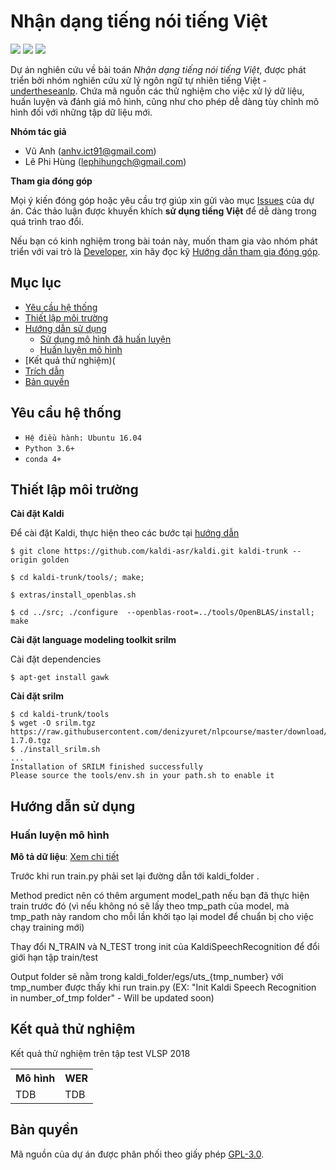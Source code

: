 # Nhận dạng tiếng nói tiếng Việt

![](https://img.shields.io/badge/made%20with-%E2%9D%A4-red.svg)
![](https://img.shields.io/badge/opensource-vietnamese-blue.svg)
![](https://img.shields.io/badge/build-passing-green.svg)

Dự án nghiên cứu về bài toán *Nhận dạng tiếng nói tiếng Việt*, được phát triển bởi nhóm nghiên cứu xử lý ngôn ngữ tự nhiên tiếng Việt - [undertheseanlp](https://github.com/undertheseanlp/). Chứa mã nguồn các thử nghiệm cho việc xử lý dữ liệu, huấn luyện và đánh giá mô hình, cũng như cho phép dễ dàng tùy chỉnh mô hình đối với những tập dữ liệu mới.

**Nhóm tác giả**

* Vũ Anh ([anhv.ict91@gmail.com](anhv.ict91@gmail.com))
* Lê Phi Hùng ([lephihungch@gmail.com](lephihungch@gmail.com))

**Tham gia đóng góp**

Mọi ý kiến đóng góp hoặc yêu cầu trợ giúp xin gửi vào mục [Issues](../../issues) của dự án. Các thảo luận được khuyến khích **sử dụng tiếng Việt** để dễ dàng trong quá trình trao đổi. 

Nếu bạn có kinh nghiệm trong bài toán này, muốn tham gia vào nhóm phát triển với vai trò là [Developer](https://github.com/undertheseanlp/underthesea/wiki/H%C6%B0%E1%BB%9Bng-d%E1%BA%ABn-%C4%91%C3%B3ng-g%C3%B3p#developercontributor), xin hãy đọc kỹ [Hướng dẫn tham gia đóng góp](https://github.com/undertheseanlp/underthesea/wiki/H%C6%B0%E1%BB%9Bng-d%E1%BA%ABn-%C4%91%C3%B3ng-g%C3%B3p#developercontributor).

## Mục lục

* [Yêu cầu hệ thống](#yêu-cầu-hệ-thống)
* [Thiết lập môi trường](#thiết-lập-môi-trường)
* [Hướng dẫn sử dụng](#hướng-dẫn-sử-dụng)
  * [Sử dụng mô hình đã huấn luyện](#sử-dụng-mô-hình-đã-huấn-luyện)
  * [Huấn luyện mô hình](#huấn-luyện-mô-hình)
* [Kết quả thử nghiệm)(
* [Trích dẫn](#trích-dẫn)
* [Bản quyền](#bản-quyền)

## Yêu cầu hệ thống 

* `Hệ điều hành: Ubuntu 16.04`
* `Python 3.6+`
* `conda 4+`


## Thiết lập môi trường

**Cài đặt Kaldi**

Để cài đặt Kaldi, thực hiện theo các bước tại [hướng dẫn](http://kaldi-asr.org/doc/tutorial_setup.html)

```
$ git clone https://github.com/kaldi-asr/kaldi.git kaldi-trunk --origin golden

$ cd kaldi-trunk/tools/; make;

$ extras/install_openblas.sh

$ cd ../src; ./configure  --openblas-root=../tools/OpenBLAS/install; make
```

**Cài đặt language modeling toolkit srilm**

Cài đặt dependencies

```
$ apt-get install gawk
```

**Cài đặt srilm**

```
$ cd kaldi-trunk/tools
$ wget -O srilm.tgz https://raw.githubusercontent.com/denizyuret/nlpcourse/master/download/srilm-1.7.0.tgz
$ ./install_srilm.sh
...
Installation of SRILM finished successfully
Please source the tools/env.sh in your path.sh to enable it
```

## Hướng dẫn sử dụng

### Huấn luyện mô hình

**Mô tả dữ liệu**: [Xem chi tiết](data_format.md)


Trước khi run train.py phải set lại đường dẫn tới kaldi_folder .

Method predict nên có thêm argument model_path nếu bạn đã thực hiện train trước đó (vì nếu không nó sẽ lấy theo tmp_path của model, mà tmp_path này random cho mỗi lần khởi tạo lại model để chuẩn bị cho việc chạy training mới)

Thay đổi N_TRAIN và N_TEST trong init của KaldiSpeechRecognition để đổi giới hạn tập train/test

Output folder sẽ nằm trong kaldi_folder/egs/uts_{tmp_number} với tmp_number được thấy khi run train.py (EX: "Init Kaldi Speech Recognition in number_of_tmp folder" - Will be updated soon)

## Kết quả thử nghiệm 

Kết quả thử nghiệm trên tập test VLSP 2018

<table>
 <tr>
   <th>Mô hình</td>
   <th>WER</td>
 </tr>
 <tr>
    <td>TDB</td>
    <td>TDB</td>
 </tr>
</table>

## Bản quyền

Mã nguồn của dự án được phân phối theo giấy phép [GPL-3.0](LICENSE.txt).

